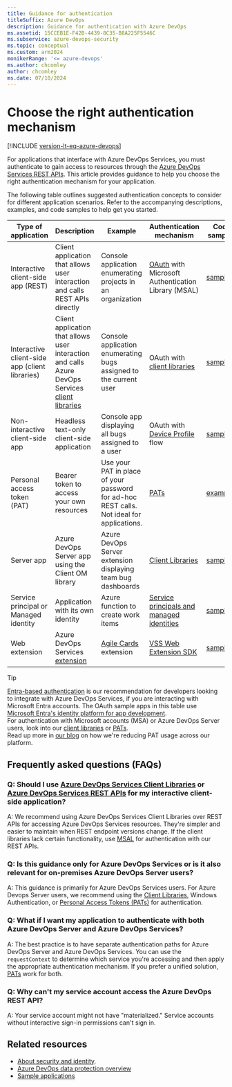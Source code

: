```yaml
---
title: Guidance for authentication
titleSuffix: Azure DevOps  
description: Guidance for authentication with Azure DevOps  
ms.assetid: 15CCEB1E-F42B-4439-8C35-B8A225F5546C
ms.subservice: azure-devops-security
ms.topic: conceptual
ms.custom: arm2024
monikerRange: '<= azure-devops'
ms.author: chcomley
author: chcomley
ms.date: 07/10/2024
---
```


# Choose the right authentication mechanism

[!INCLUDE [version-lt-eq-azure-devops](../../../includes/version-lt-eq-azure-devops.md)]

For applications that interface with Azure DevOps Services, you must authenticate to gain access to resources through the [Azure DevOps Services REST APIs](/rest/api/azure/devops). This article provides guidance to help you choose the right authentication mechanism for your application. 

The following table outlines suggested authentication concepts to consider for different application scenarios. Refer to the accompanying descriptions, examples, and code samples to help get you started.


| Type of application | Description | Example | Authentication mechanism | Code samples |
|---------------------|-------------|---------|-------------------------|--------|
| Interactive client-side app (REST) | Client application that allows user interaction and calls REST APIs directly | Console application enumerating projects in an organization | [OAuth](./oauth.md) with Microsoft Authentication Library (MSAL) | [sample](https://github.com/microsoft/azure-devops-auth-samples/tree/master/ManagedClientConsoleAppSample) |
| Interactive client-side app (client libraries) | Client application that allows user interaction and calls Azure DevOps Services [client libraries](../../concepts/dotnet-client-libraries.md)  | Console application enumerating bugs assigned to the current user |  OAuth with [client libraries](../../concepts/dotnet-client-libraries.md) | [sample](https://github.com/Microsoft/vsts-auth-samples/tree/master/ClientLibraryConsoleAppSample) |
| Non-interactive client-side app | Headless text-only client-side application | Console app displaying all bugs assigned to a user | OAuth with [Device Profile](/azure/active-directory/develop/v2-oauth2-device-code) flow | [sample](https://github.com/Microsoft/vsts-auth-samples/tree/master/DeviceProfileSample) |
| Personal access token (PAT) | Bearer token to access your own resources  | Use your PAT in place of your password for ad-hoc REST calls. Not ideal for applications. | [PATs](../../../organizations/accounts/use-personal-access-tokens-to-authenticate.md) |[examples](../../how-to/call-rest-api.md)  |
| Server app | Azure DevOps Server app using the Client OM library | Azure DevOps Server extension displaying team bug dashboards | [Client Libraries](../../concepts/dotnet-client-libraries.md) | [sample](https://github.com/Microsoft/vsts-auth-samples/tree/master/ClientLibraryConsoleAppSample) |
| Service principal or Managed identity | Application with its own identity | Azure function to create work items | [Service principals and managed identities](./service-principal-managed-identity.md)| [sample](https://github.com/microsoft/azure-devops-auth-samples/tree/master/ServicePrincipalsSamples) |
| Web extension | Azure DevOps Services [extension](../../../extend/develop/samples-overview.md) | [Agile Cards](https://marketplace.visualstudio.com/items?itemName=spartez.agile-cards) extension | [VSS Web Extension SDK](https://github.com/Microsoft/azure-devops-extension-sdk) | [sample](../../../extend/develop/add-dashboard-widget.md) |

> [!TIP]
> [Entra-based authentication](entra.md) is our recommendation for developers looking to integrate with Azure DevOps Services, if you are interacting with Microsoft Entra accounts. The OAuth sample apps in this table use [Microsoft Entra's identity platform for app development](entra-oauth.md). <br/>
> For authentication with Microsoft accounts (MSA) or Azure DevOps Server users, look into our [client libraries](../../concepts/dotnet-client-libraries.md) or [PATs](../../../organizations/accounts/use-personal-access-tokens-to-authenticate.md).<br/>
> Read up more in [our blog](https://devblogs.microsoft.com/devops/reducing-pat-usage-across-azure-devops/) on how we're reducing PAT usage across our platform.


## Frequently asked questions (FAQs)

### Q: Should I use [Azure DevOps Services Client Libraries](../../concepts/dotnet-client-libraries.md) or [Azure DevOps Services REST APIs](/rest/api/azure/devops) for my interactive client-side application?
A: We recommend using Azure DevOps Services Client Libraries over REST APIs for accessing Azure DevOps Services resources. They're simpler and easier to maintain when REST endpoint versions change. If the client libraries lack certain functionality, use [MSAL](/azure/active-directory/develop/msal-overview) for authentication with our REST APIs.

### Q: Is this guidance only for Azure DevOps Services or is it also relevant for on-premises Azure DevOps Server users?
A: This guidance is primarily for Azure DevOps Services users. For Azure Devops Server users, we recommend using the [Client Libraries](../../concepts/dotnet-client-libraries.md), Windows Authentication, or [Personal Access Tokens (PATs)](../../../organizations/accounts/use-personal-access-tokens-to-authenticate.md) for authentication.

### Q: What if I want my application to authenticate with both Azure DevOps Server and Azure DevOps Services?
A: The best practice is to have separate authentication paths for Azure DevOps Server and Azure DevOps Services. You can use the `requestContext` to determine which service you're accessing and then apply the appropriate authentication mechanism. If you prefer a unified solution, [PATs](../../../organizations/accounts/use-personal-access-tokens-to-authenticate.md) work for both.

### Q: Why can't my service account access the Azure DevOps REST API?
A: Your service account might not have "materialized." Service accounts without interactive sign-in permissions can't sign in.

## Related resources

- [About security and identity](../../../organizations/security/about-security-identity.md).
- [Azure DevOps data protection overview](../../../organizations/security/data-protection.md)
- [Sample applications](https://github.com/microsoft/azure-devops-auth-samples/tree/master)
